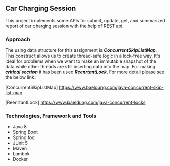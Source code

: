 ## Car Charging Session
This project implements some APIs for submit, update, get, and summarized report of car charging
session with the help of REST api.

### Approach
The using data structure for this assignment is ***ConcurrentSkipListMap***. This construct
allows us to create thread-safe logic in a lock-free way. It's ideal for problems when we
want to make an immutable snapshot of the data while other threads are still inserting
data into the map. For making ***critical section*** it has been used ***ReenrtantLock***.
For more detail please see the below link:

[ConcurrentSkipListMap] https://www.baeldung.com/java-concurrent-skip-list-map

[ReenrtantLock] https://www.baeldung.com/java-concurrent-locks


### Technologies, Framework and Tools
-	Java 8
-	Spring Boot
-   Spring fox
-	JUnit 5
-	Maven
-   Lombok
-   Docker